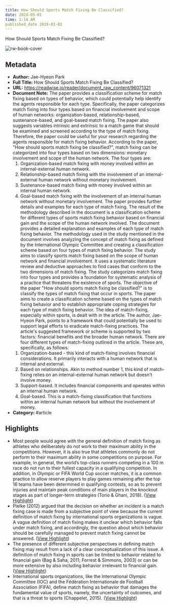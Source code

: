 ```yaml
---
title: How Should Sports Match Fixing Be Classified?
date: 2024-05-01
time: 1:14 AM
published_date 2019-03-03
---
```

How Should Sports Match Fixing Be Classified?

![rw-book-cover](https://readwise-assets.s3.amazonaws.com/static/images/article4.6bc1851654a0.png)

## Metadata
- **Author:** Jae-Hyeon Park
- **Full Title:** How Should Sports Match Fixing Be Classified?
- **URL:** https://readwise.io/reader/document_raw_content/96071321
- **Document Note:** The paper provides a classification scheme for match fixing based on types of behavior, which could potentially help identify the agents responsible for each type. Specifically, the paper categorizes match fixing into four types based on financial involvement and scope of human networks: organization-based, relationship-based, sustenance-based, and goal-based match fixing. The paper also suggests variables intrinsic and extrinsic to a match game that should be examined and screened according to the type of match fixing. Therefore, the paper could be useful for your research regarding the agents responsible for match fixing behavior.
  According to the paper, "How should sports match fixing be classified?", match fixing can be categorized into four types based on two dimensions: monetary involvement and scope of the human network. The four types are:
  1. Organization-based match fixing with money involved within an internal-external human network.
  2. Relationship-based match fixing with the involvement of an internal-external human network without monetary involvement.
  3. Sustenance-based match fixing with money involved within an internal human network.
  4. Goal-based match fixing with the involvement of an internal human network without monetary involvement.
  The paper provides further details and examples for each type of match fixing.
  The result of the methodology described in the document is a classification scheme for different types of sports match fixing behavior based on financial gain and the scope of the human network involved. The document provides a detailed explanation and examples of each type of match fixing behavior.
  The methodology used in the study mentioned in the document involves analyzing the concept of match fixing as defined by the International Olympic Committee and creating a classification scheme based on four types of match fixing behavior. The study aims to classify sports match fixing based on the scope of human network and financial involvement. It uses a systematic literature review and deductive approaches to find cases that conform to the two dimensions of match fixing. The study categorizes match fixing into four types and provides a foundation for systematic analysis of a practice that threatens the existence of sports.
  The objective of the paper "How should sports match fixing be classified?" is to classify the types of match fixing that occur in sports. The paper aims to create a classification scheme based on the types of match fixing behavior and to establish appropriate coping strategies for each type of match fixing behavior.
  The idea of match-fixing, especially within sports, is dealt with in the article. The author, Jae-Hyeon Park, points to a framework that could potentially be used to support legal efforts to eradicate match-fixing practices.
  The article's suggested framework or scheme is supported by two factors: financial benefits and the broader human network.
  There are four different types of match-fixing outlined in the article. 
  These are, specifically, as follows: 
  1) Organization-based - this kind of match-fixing involves financial considerations. It primarily interacts with a human network that is internal and external.
  2) Based on relationships. Akin to method number 1, this kind of match-fixing relies on an internal-external human network but doesn't involve money.
  3) Support-based. It includes financial components and operates within an internal human network.
  4) Goal-based. This is a match-fixing classification that functions within an internal human network but without the involvement of money.
- **Category:** #article

## Highlights
- Most people would agree with the general definition of match fixing as athletes who deliberately do not work to their maximum ability in the competitions. However, it is also true that athletes commonly do not perform to their maximum ability in some competitions on purpose. For example, in general, the world’s top-class runners competing in a 100 m race do not run to their fullest capacity in a qualifying competition. In addition, in Olympic or FIFA World Cup soccer matches, it is a common practice to allow reserve players to play games remaining after the top 16 teams have been determined in qualifying contests, so as to prevent injuries and maintain peak conditions of main players in the knockout stages as part of longer-term strategies (Torio & Ghani, 2018). ([View Highlight](https://read.readwise.io/read/01hbzh2m7kcnnk8cs7a9f3nd0m))
- Pielke (2012) argued that the decision on whether an incident is a match fixing case is made from a subjective point of view because the current definition of match fixing by international sports organizations is vague. A vague definition of match fixing makes it unclear which behavior falls under match fixing, and accordingly, the question about which behavior should be carefully managed to prevent match fixing cannot be answered. ([View Highlight](https://read.readwise.io/read/01hbzh2b0db801ppqvqvdg936v))
- The presence of different subjective perspectives in defining match fixing may result from a lack of a clear conceptualization of this issue. A definition of match fixing in sports can be limited to behavior related to financial gain (Bag & Saha, 2011; Forrest & Simmons, 2003) or can be more extensive by also including behavior irrelevant to financial gain. ([View Highlight](https://read.readwise.io/read/01hbzh3gaz4gjf7tgydhkr0189))
- International sports organizations, like the International Olympic Committee (IOC) and the Fédération Internationale de Football Association (FIFA), define match fixing as behavior that damages the fundamental value of sports, namely, the uncertainty of outcomes, and that is a threat to sports (Chappelet, 2015). ([View Highlight](https://read.readwise.io/read/01hbzh87fcapw6yrv0kqynymz5))
